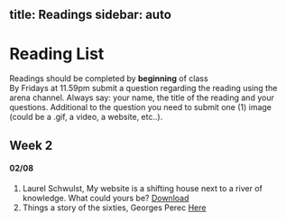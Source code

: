 title: Readings
sidebar: auto
---

# Reading List

Readings should be completed by <b>beginning</b> of class <br>
By Fridays at 11.59pm submit a question regarding the reading using the arena channel. Always say: your name, the title of the reading and your questions. Additional to the question you need to submit one (1) image (could be a .gif, a video, a website, etc..).


## Week 2 

#### 02/08

1. Laurel Schwulst, My website is a shifting house next to a river of knowledge. What could yours be?  [Download](https://thecreativeindependent.com/people/laurel-schwulst-my-website-is-a-shifting-house-next-to-a-river-of-knowledge-what-could-yours-be/)
2. Things a story of the sixties, Georges Perec [Here](https://issuu.com/de_repente/docs/things__a_story_of_the_sixties__a_m)
